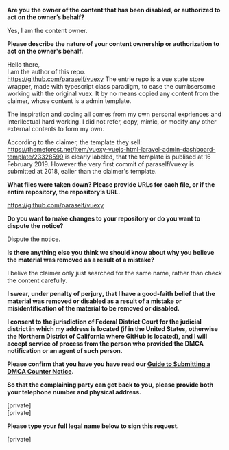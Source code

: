 **Are you the owner of the content that has been disabled, or authorized to act on the owner’s behalf?**

Yes, I am the content owner.

**Please describe the nature of your content ownership or authorization to act on the owner's behalf.**

Hello there,  
I am the author of this repo.  
https://github.com/paraself/vuexy
The entrie repo is a vue state store wrapper, made with typescript class paradigm, to ease the cumbsersome working with the original vuex. It by no means copied any content from the claimer, whose content is a admin template.

The inspiration and coding all comes from my own personal expriences and interllectual hard working. I did not refer, copy, mimic, or modify any other external contents to form my own.

According to the claimer, the template they sell:  
https://themeforest.net/item/vuexy-vuejs-html-laravel-admin-dashboard-template/23328599
is clearly labeled, that the template is publised at 16 February 2019. However the very first commit of paraself/vuexy is submitted at 2018, ealier than the claimer's template.

**What files were taken down? Please provide URLs for each file, or if the entire repository, the repository’s URL.**

https://github.com/paraself/vuexy

**Do you want to make changes to your repository or do you want to dispute the notice?**

Dispute the notice.

**Is there anything else you think we should know about why you believe the material was removed as a result of a mistake?**

I belive the claimer only just searched for the same name, rather than check the content carefully.

**I swear, under penalty of perjury, that I have a good-faith belief that the material was removed or disabled as a result of a mistake or misidentification of the material to be removed or disabled.**

**I consent to the jurisdiction of Federal District Court for the judicial district in which my address is located (if in the United States, otherwise the Northern District of California where GitHub is located), and I will accept service of process from the person who provided the DMCA notification or an agent of such person.**

**Please confirm that you have you have read our <a href="https://docs.github.com/articles/guide-to-submitting-a-dmca-counter-notice">Guide to Submitting a DMCA Counter Notice</a>.**

**So that the complaining party can get back to you, please provide both your telephone number and physical address.**

[private]  
[private]  

**Please type your full legal name below to sign this request.**

[private]  
